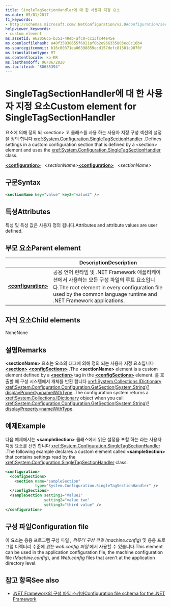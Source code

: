 ```yaml
---
title: SingleTagSectionHandler에 대 한 사용자 지정 요소
ms.date: 05/01/2017
f1_keywords:
- http://schemas.microsoft.com/.NetConfiguration/v2.0#configuration/sectionName
helpviewer_keywords:
- custom element
ms.assetid: e62056c6-b351-40eb-afc0-cc13fc44e45e
ms.openlocfilehash: a40f35838655f6021af0b2e966335803ec8c16b4
ms.sourcegitcommit: b16c00371ea06398859ecd157defc81301c9070f
ms.translationtype: MT
ms.contentlocale: ko-KR
ms.lasthandoff: 06/06/2020
ms.locfileid: "80635394"
---
```

# <a name="custom-element-for-singletagsectionhandler"></a><span data-ttu-id="a5a8a-102">SingleTagSectionHandler에 대 한 사용자 지정 요소</span><span class="sxs-lookup"><span data-stu-id="a5a8a-102">Custom element for SingleTagSectionHandler</span></span>

<span data-ttu-id="a5a8a-103">요소에 의해 정의 되 \<section> 고 클래스를 사용 하는 사용자 지정 구성 섹션의 설정을 정의 합니다 <xref:System.Configuration.SingleTagSectionHandler> .</span><span class="sxs-lookup"><span data-stu-id="a5a8a-103">Defines settings in a custom configuration section that is defined by a \<section> element and uses the <xref:System.Configuration.SingleTagSectionHandler> class.</span></span>

<span data-ttu-id="a5a8a-104">[**\<configuration>**](configuration-element.md) &nbsp;&nbsp;*\<sectionName>*</span><span class="sxs-lookup"><span data-stu-id="a5a8a-104">[**\<configuration>**](configuration-element.md) &nbsp;&nbsp;*\<sectionName>*</span></span>

## <a name="syntax"></a><span data-ttu-id="a5a8a-105">구문</span><span class="sxs-lookup"><span data-stu-id="a5a8a-105">Syntax</span></span>

```xml
<sectionName key="value" key2="value2" />
```

## <a name="attributes"></a><span data-ttu-id="a5a8a-106">특성</span><span class="sxs-lookup"><span data-stu-id="a5a8a-106">Attributes</span></span>

<span data-ttu-id="a5a8a-107">특성 및 특성 값은 사용자 정의 됩니다.</span><span class="sxs-lookup"><span data-stu-id="a5a8a-107">Attributes and attribute values are user defined.</span></span>

## <a name="parent-element"></a><span data-ttu-id="a5a8a-108">부모 요소</span><span class="sxs-lookup"><span data-stu-id="a5a8a-108">Parent element</span></span>

|     | <span data-ttu-id="a5a8a-109">Description</span><span class="sxs-lookup"><span data-stu-id="a5a8a-109">Description</span></span> |
| --- | ----------- |
| [**\<configuration>**](configuration-element.md) | <span data-ttu-id="a5a8a-110">공용 언어 런타임 및 .NET Framework 애플리케이션에서 사용하는 모든 구성 파일의 루트 요소입니다.</span><span class="sxs-lookup"><span data-stu-id="a5a8a-110">The root element in every configuration file used by the common language runtime and .NET Framework applications.</span></span> |

## <a name="child-elements"></a><span data-ttu-id="a5a8a-111">자식 요소</span><span class="sxs-lookup"><span data-stu-id="a5a8a-111">Child elements</span></span>

<span data-ttu-id="a5a8a-112">None</span><span class="sxs-lookup"><span data-stu-id="a5a8a-112">None</span></span>

## <a name="remarks"></a><span data-ttu-id="a5a8a-113">설명</span><span class="sxs-lookup"><span data-stu-id="a5a8a-113">Remarks</span></span>

<span data-ttu-id="a5a8a-114">**\<sectionName>** 요소는 요소의 태그에 의해 정의 되는 사용자 지정 요소입니다 [**\<section>**](section-element.md) [**\<configSections>**](configsections-element-for-configuration.md) .</span><span class="sxs-lookup"><span data-stu-id="a5a8a-114">The **\<sectionName>** element is a custom element defined by a [**\<section>**](section-element.md) tag in the [**\<configSections>**](configsections-element-for-configuration.md) element.</span></span> <span data-ttu-id="a5a8a-115">를 호출할 때 구성 시스템에서 개체를 반환 합니다 <xref:System.Collections.IDictionary> <xref:System.Configuration.Configuration.GetSection(System.String)?displayProperty=nameWithType> .</span><span class="sxs-lookup"><span data-stu-id="a5a8a-115">The configuration system returns a <xref:System.Collections.IDictionary> object when you call <xref:System.Configuration.Configuration.GetSection(System.String)?displayProperty=nameWithType>.</span></span>

## <a name="example"></a><span data-ttu-id="a5a8a-116">예제</span><span class="sxs-lookup"><span data-stu-id="a5a8a-116">Example</span></span>

<span data-ttu-id="a5a8a-117">다음 예제에서는 **\<sampleSection>** 클래스에서 읽은 설정을 포함 하는 라는 사용자 지정 요소를 선언 합니다 <xref:System.Configuration.SingleTagSectionHandler> .</span><span class="sxs-lookup"><span data-stu-id="a5a8a-117">The following example declares a custom element called **\<sampleSection>** that contains settings read by the <xref:System.Configuration.SingleTagSectionHandler> class:</span></span>

```xml
<configuration>
  <configSections>
    <section name="sampleSection"
             type="System.Configuration.SingleTagSectionHandler" />
  </configSections>
  <sampleSection setting1="Value1"
                 setting2="value two"
                 setting3="third value" />
</configuration>
```

## <a name="configuration-file"></a><span data-ttu-id="a5a8a-118">구성 파일</span><span class="sxs-lookup"><span data-stu-id="a5a8a-118">Configuration file</span></span>

<span data-ttu-id="a5a8a-119">이 요소는 응용 프로그램 구성 파일 *, 컴퓨터 구성 파일 (machine.config*) 및 응용 프로그램 디렉터리 수준에 *없는 web.config 파일* 에서 사용할 수 있습니다.</span><span class="sxs-lookup"><span data-stu-id="a5a8a-119">This element can be used in the application configuration file, the machine configuration file (*Machine.config*), and *Web.config* files that aren't at the application directory level.</span></span>

## <a name="see-also"></a><span data-ttu-id="a5a8a-120">참고 항목</span><span class="sxs-lookup"><span data-stu-id="a5a8a-120">See also</span></span>

- [<span data-ttu-id="a5a8a-121">.NET Framework의 구성 파일 스키마</span><span class="sxs-lookup"><span data-stu-id="a5a8a-121">Configuration file schema for the .NET Framework</span></span>](index.md)

